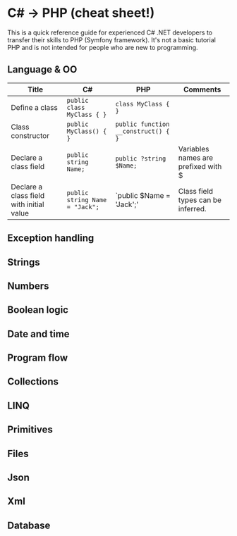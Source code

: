 # C# -> PHP (cheat sheet!)
This is a quick reference guide for experienced C# .NET developers to transfer their skills to PHP (Symfony framework).
It's not a basic tutorial PHP and is not intended for people who are new to programming.

## Language & OO
Title | C# | PHP | Comments
--- | --- | --- | --
Define a class | `public class MyClass { }` | `class MyClass { }` 
Class constructor | `public MyClass() { }` | `public function __construct() { }` 
Declare a class field | `public string Name; ` | `public ?string $Name;` | Variables names are prefixed with $
Declare a class field with initial value | `public string Name = "Jack"; ` | `public $Name = 'Jack';' | Class field types can be inferred.

## Exception handling

## Strings

## Numbers

## Boolean logic

## Date and time

## Program flow

## Collections

## LINQ

## Primitives

## Files

## Json

## Xml

## Database

